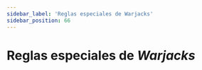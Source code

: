 ```yaml
---
sidebar_label: 'Reglas especiales de Warjacks'
sidebar_position: 66
---
```


# Reglas especiales de *Warjacks*
